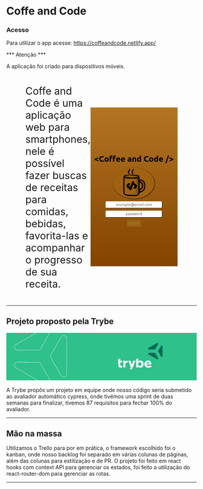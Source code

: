 # Coffe and Code

### Acesso

Para utilizar o app acesse: https://coffeandcode.netlify.app/

*** Atenção ***

A aplicação foi criado para dispositivos móveis.

<div style="align-items: center; display: flex; justify-content: space-between; margin: auto; width: 80%;">

  <p style="width: 50%; font-size: 20pt;">Coffe and Code é uma aplicação web para smartphones, nele é possível fazer buscas de receitas para comidas, bebidas, favorita-las e acompanhar o progresso de sua receita.</p>

  ![example](./src/images/home.png)
  
</div>

---

## Projeto proposto pela Trybe

![Logo-Trybe](./src/images/trybe-banner.jpeg)

A Trybe propôs um projeto em equipe onde nosso código seria submetido ao avaliador automático cypress, onde tivémos uma sprint de duas semanas para finalizar, tívemos 87 requisitos para fechar 100% do avaliador. 

---

## Mão na massa

Utilizamos o Trello para por em prática, o framework escolhido foi o kanban, onde nosso backlog foi separado em várias colunas de páginas, além das colunas para estilização e de PR. O projeto foi feito em react hooks com context API para gerenciar os estados, foi feito a utilização do react-router-dom para gerenciar as rotas.

---
